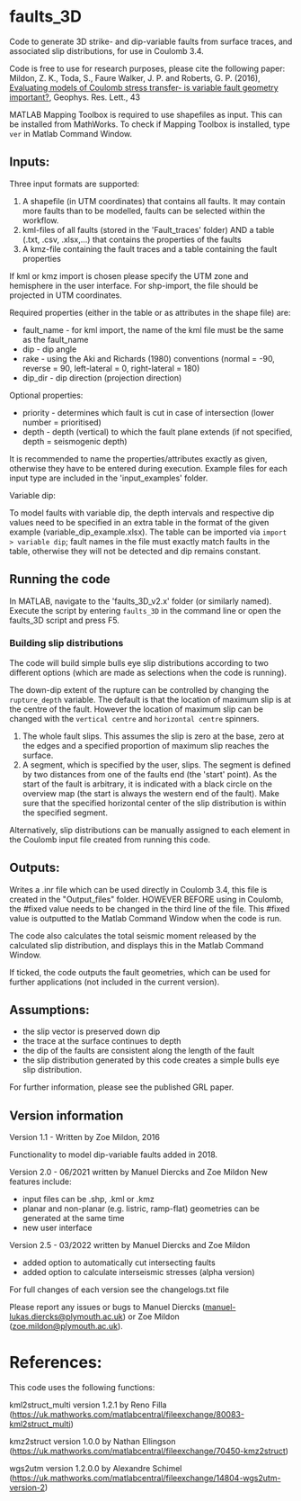 # faults_3D

Code to generate 3D strike- and dip-variable faults from surface traces, and associated slip distributions, for use in Coulomb 3.4. 

Code is free to use for research purposes, please cite the following paper:\
Mildon, Z. K., Toda, S., Faure Walker, J. P. and Roberts, G. P. (2016), [Evaluating models of Coulomb stress transfer- is variable fault geometry important?](https://agupubs.onlinelibrary.wiley.com/doi/full/10.1002/2016GL071128), Geophys. Res. Lett., 43

MATLAB Mapping Toolbox is required to use shapefiles as input. This can be installed from MathWorks. To check if Mapping Toolbox is installed, type `ver` in Matlab Command Window.

## Inputs:

Three input formats are supported:
1) A shapefile (in UTM coordinates) that contains all faults. It may contain more faults than to be modelled, faults can be selected within the workflow.
2) kml-files of all faults (stored in the 'Fault_traces' folder) AND a table (.txt, .csv, .xlsx,...) that contains the properties of the faults
3) A kmz-file containing the fault traces and a table containing the fault properties

If kml or kmz import is chosen please specify the UTM zone and hemisphere in the user interface.
For shp-import, the file should be projected in UTM coordinates.

Required properties (either in the table or as attributes in the shape file) are:

* fault_name - for kml import, the name of the kml file must be the same as the fault_name
* dip - dip angle
* rake - using the Aki and Richards (1980) conventions (normal = -90, reverse = 90, left-lateral = 0, right-lateral = 180)
* dip_dir - dip direction (projection direction)

Optional properties:

* priority - determines which fault is cut in case of intersection (lower number = prioritised)
* depth - depth (vertical) to which the fault plane extends (if not specified, depth = seismogenic depth)

It is recommended to name the properties/attributes exactly as given, otherwise they have to be entered during execution. Example files for each input type are included in the 'input_examples' folder.

Variable dip:

To model faults with variable dip, the depth intervals and respective dip values need to be specified in an extra table in the format of the given example (variable_dip_example.xlsx). The table can be imported via `import > variable dip`; fault names in the file must exactly match faults in the table, otherwise they will not be detected and dip remains constant.

## Running the code
In MATLAB, navigate to the 'faults_3D_v2.x' folder (or similarly named). Execute the script by entering `faults_3D` in the command line or open the faults_3D script and press F5.

### Building slip distributions
The code will build simple bulls eye slip distributions according to two different options (which are made as selections when the code is running).

The down-dip extent of the rupture can be controlled by changing the `rupture_depth` variable.
The default is that the location of maximum slip is at the centre of the fault. However the location of maximum slip can be changed with the `vertical centre` and `horizontal centre` spinners.
1. The whole fault slips. This assumes the slip is zero at the base, zero at the edges and a specified proportion of maximum slip reaches the surface. 
2. A segment, which is specified by the user, slips. The segment is defined by two distances from one of the faults end (the 'start' point). As the start of the fault is arbitrary, it is indicated with a black circle on the overview map (the start is always the western end of the fault). Make sure that the specified horizontal center of the slip distribution is within the specified segment.

Alternatively, slip distributions can be manually assigned to each element in the Coulomb input file created from running this code.

## Outputs:
Writes a .inr file which can be used directly in Coulomb 3.4, this file is created in the "Output_files" folder. HOWEVER BEFORE using in Coulomb, the #fixed value needs to be changed in the third line of the file. This #fixed value is outputted to the Matlab Command Window when the code is run.

The code also calculates the total seismic moment released by the calculated slip distribution, and displays this in the Matlab Command Window.

If ticked, the code outputs the fault geometries, which can be used for further applications (not included in the current version).

## Assumptions:
- the slip vector is preserved down dip
- the trace at the surface continues to depth
- the dip of the faults are consistent along the length of the fault
- the slip distribution generated by this code creates a simple bulls eye slip distribution.

For further information, please see the published GRL paper.

## Version information
Version 1.1 - Written by Zoe Mildon, 2016

Functionality to model dip-variable faults added in 2018.

Version 2.0 -  06/2021 written by Manuel Diercks and Zoe Mildon
New features include:
- input files can be .shp, .kml or .kmz
- planar and non-planar (e.g. listric, ramp-flat) geometries can be generated at the same time
- new user interface

Version 2.5 - 03/2022 written by Manuel Diercks and Zoe Mildon
- added option to automatically cut intersecting faults
- added option to calculate interseismic stresses (alpha version)

For full changes of each version see the changelogs.txt file

Please report any issues or bugs to Manuel Diercks (manuel-lukas.diercks@plymouth.ac.uk) or Zoe Mildon (zoe.mildon@plymouth.ac.uk).

# References:
This code uses the following functions:

kml2struct_multi version 1.2.1 by Reno Filla (https://uk.mathworks.com/matlabcentral/fileexchange/80083-kml2struct_multi)

kmz2struct version 1.0.0 by Nathan Ellingson (https://uk.mathworks.com/matlabcentral/fileexchange/70450-kmz2struct)

wgs2utm version 1.2.0.0 by Alexandre Schimel (https://uk.mathworks.com/matlabcentral/fileexchange/14804-wgs2utm-version-2)


